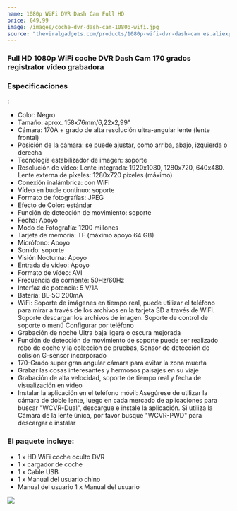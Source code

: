 ```yaml
---
name: 1080p WiFi DVR Dash Cam Full HD
price: €49,99
image: /images/coche-dvr-dash-cam-1080p-wifi.jpg
source: "theviralgadgets.com/products/1080p-wifi-dvr-dash-cam es.aliexpress.com/store/product/Novatek-Full-HD-1080P-WIFI-Car-DVR-Dash-Cam-Night-Vision-Car-Camera-Night-Vision-Decor/1833125_32806964542.html"
---
```


<div>
<div id='product-component-5fa21283fb5'></div>
<script type="text/javascript">
/*<![CDATA[*/

(function () {
  var scriptURL = 'https://sdks.shopifycdn.com/buy-button/latest/buy-button-storefront.min.js';
  if (window.ShopifyBuy) {
    if (window.ShopifyBuy.UI) {
      ShopifyBuyInit();
    } else {
      loadScript();
    }
  } else {
    loadScript();
  }

  function loadScript() {
    var script = document.createElement('script');
    script.async = true;
    script.src = scriptURL;
    (document.getElementsByTagName('head')[0] || document.getElementsByTagName('body')[0]).appendChild(script);
    script.onload = ShopifyBuyInit;
  }

  function ShopifyBuyInit() {
    var client = ShopifyBuy.buildClient({
      domain: 'mobileek.myshopify.com',
      apiKey: '82083d7fef2773ffdb4f27f907402c59',
      appId: '6',
    });

    ShopifyBuy.UI.onReady(client).then(function (ui) {
      ui.createComponent('product', {
        id: [1101266616364],
        node: document.getElementById('product-component-5fa21283fb5'),
        moneyFormat: '%E2%82%AC%7B%7Bamount_with_comma_separator%7D%7D',
        options: {
  "product": {
    "layout": "horizontal",
    "variantId": "all",
    "width": "100%",
    "contents": {
      "img": false,
      "imgWithCarousel": true,
      "variantTitle": false,
      "description": true,
      "buttonWithQuantity": false,
      "quantity": false
    },
    "text": {
      "button": "Añadir a la Cesta"
    },
    "styles": {
      "product": {
        "text-align": "left",
        "@media (min-width: 601px)": {
          "max-width": "100%",
          "margin-left": "0",
          "margin-bottom": "50px"
        }
      },
      "button": {
        "background-color": "#f5705c",
        ":hover": {
          "background-color": "#dd6553"
        },
        ":focus": {
          "background-color": "#dd6553"
        }
      },
      "title": {
        "font-size": "26px"
      },
      "price": {
        "font-size": "18px"
      },
      "compareAt": {
        "font-size": "15px"
      }
    }
  },
  "cart": {
    "contents": {
      "button": true
    },
    "text": {
      "title": " Tu Cesta",
      "notice": "El envío se agrega al momento del pago.",
      "button": "Comprar ahora",
      "empty": "Tu Cesta está vacía."
    },
    "styles": {
      "button": {
        "background-color": "#f5705c",
        ":hover": {
          "background-color": "#dd6553"
        },
        ":focus": {
          "background-color": "#dd6553"
        }
      },
      "footer": {
        "background-color": "#ffffff"
      },
      "header": {
        "color": "#4c4c4c"
      },
      "lineItems": {
        "color": "#4c4c4c"
      },
      "subtotalText": {
        "color": "#4c4c4c"
      },
      "subtotal": {
        "color": "#4c4c4c"
      },
      "notice": {
        "color": "#4c4c4c"
      },
      "currency": {
        "color": "#4c4c4c"
      },
      "close": {
        ":hover": {
          "color": "#4c4c4c"
        },
        "color": "#4c4c4c"
      },
      "emptyCart": {
        "color": "#4c4c4c"
      }
    }
  },
  "modalProduct": {
    "contents": {
      "img": false,
      "imgWithCarousel": true,
      "variantTitle": false,
      "buttonWithQuantity": true,
      "button": false,
      "quantity": false
    },
    "styles": {
      "product": {
        "@media (min-width: 601px)": {
          "max-width": "100%",
          "margin-left": "0px",
          "margin-bottom": "0px"
        }
      },
      "button": {
        "background-color": "#f5705c",
        ":hover": {
          "background-color": "#dd6553"
        },
        ":focus": {
          "background-color": "#dd6553"
        }
      }
    }
  },
  "toggle": {
    "styles": {
      "toggle": {
        "background-color": "#f5705c",
        ":hover": {
          "background-color": "#dd6553"
        },
        ":focus": {
          "background-color": "#dd6553"
        }
      }
    }
  },
  "productSet": {
    "styles": {
      "products": {
        "@media (min-width: 601px)": {
          "margin-left": "-20px"
        }
      }
    }
  },
  "lineItem": {
    "styles": {
      "variantTitle": {
        "color": "#4c4c4c"
      },
      "title": {
        "color": "#4c4c4c"
      },
      "price": {
        "color": "#4c4c4c"
      },
      "quantity": {
        "color": "#4c4c4c"
      },
      "quantityIncrement": {
        "color": "#4c4c4c",
        "border-color": "#4c4c4c"
      },
      "quantityDecrement": {
        "color": "#4c4c4c",
        "border-color": "#4c4c4c"
      },
      "quantityInput": {
        "color": "#4c4c4c",
        "border-color": "#4c4c4c"
      }
    }
  }
}
      });
    });
  }
})();
/*]]>*/
</script>
</div>

<div>
<h3>Full HD 1080p WiFi coche DVR Dash Cam 170 grados registrator vídeo grabadora</h3>
<h3>Especificaciones</h3>:
<ul>
<li>Color: Negro</li>
<li>Tamaño: aprox. 158x76mm/6,22x2,99"</li>
<li>Cámara: 170A + grado de alta resolución ultra-angular lente (lente frontal)</li>
<li>Posición de la cámara: se puede ajustar, como arriba, abajo, izquierda o derecha</li>
<li>Tecnología estabilizador de imagen: soporte</li>
<li>Resolución de vídeo: Lente integrada: 1920x1080, 1280x720, 640x480. Lente externa de píxeles: 1280x720 píxeles (máximo)</li>
<li>Conexión inalámbrica: con WiFi</li>
<li>Vídeo en bucle continuo: soporte</li>
<li>Formato de fotografías: JPEG</li>
<li>Efecto de Color: estándar</li>
<li>Función de detección de movimiento: soporte</li>
<li>Fecha: Apoyo</li>
<li>Modo de Fotografía: 1200 millones</li>
<li>Tarjeta de memoria: TF (máximo apoyo 64 GB)</li>
<li>Micrófono: Apoyo</li>
<li>Sonido: soporte</li>
<li>Visión Nocturna: Apoyo</li>
<li>Entrada de vídeo: Apoyo</li>
<li>Formato de vídeo: AVI</li>
<li>Frecuencia de corriente: 50Hz/60Hz</li>
<li>Interfaz de potencia: 5 V/1A</li>
<li>Batería: BL-5C 200mA</li>
<li>WiFi: Soporte de imágenes en tiempo real, puede utilizar el teléfono para mirar a través de los archivos en la tarjeta SD a través de WiFi. Soporte descargar los archivos de imagen. Soporte de control de soporte o menú Configurar por teléfono</li>
<li>Grabación de noche Ultra baja ligera o oscura mejorada</li>
<li>Función de detección de movimiento de soporte puede ser realizado robo de coche y la colección de pruebas, Sensor de detección de colisión G-sensor incorporado</li>
<li>170-Grado super gran angular cámara para evitar la zona muerta</li>
<li>Grabar las cosas interesantes y hermosos paisajes en su viaje</li>
<li>Grabación de alta velocidad, soporte de tiempo real y fecha de visualización en vídeo</li>
<li>Instalar la aplicación en el teléfono móvil: Asegúrese de utilizar la cámara de doble lente, luego en cada mercado de aplicaciones para buscar "WCVR-Dual", descargue e instale la aplicación. Si utiliza la Cámara de la lente única, por favor busque "WCVR-PWD" para descargar e instalar</li>
</ul>


<h3>El paquete incluye:</h3>
<ul>
  <li>1 x HD WiFi coche oculto DVR</li>
  <li>1 x cargador de coche</li>
  <li>1 x Cable USB</li>
  <li>1 x Manual del usuario chino</li>
  <li>Manual del usuario 1 x Manual del usuario</li>
</ul>

<div>
  <img src="https://ae01.alicdn.com/kf/HTB1V8gzQFXXXXbVXVXXq6xXFXXXc/224699384/HTB1V8gzQFXXXXbVXVXXq6xXFXXXc.jpg">  
  </div>
</div>